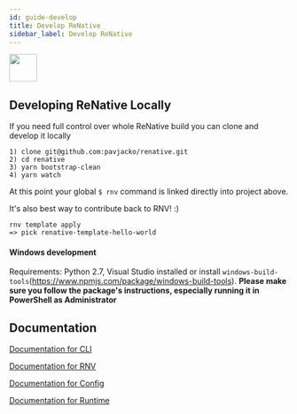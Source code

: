 ```yaml
---
id: guide-develop
title: Develop ReNative
sidebar_label: Develop ReNative
---
```


<img src="https://renative.org/img/ic_construction.png" width=50 height=50 />

## Developing ReNative Locally

If you need full control over whole ReNative build you can clone and develop it locally

```
1) clone git@github.com:pavjacko/renative.git
2) cd renative
3) yarn bootstrap-clean
4) yarn watch
```

At this point your global `$ rnv` command is linked directly into project above.

It's also best way to contribute back to RNV! :)

```
rnv template apply
=> pick renative-template-hello-world
```

#### Windows development

Requirements: Python 2.7, Visual Studio installed or install `windows-build-tools`(https://www.npmjs.com/package/windows-build-tools). **Please make sure you follow the package's instructions, especially running it in PowerShell as Administrator**

## Documentation

[Documentation for CLI](api-cli.md)

[Documentation for RNV](api-rnv.md)

[Documentation for Config](api-config.md)

[Documentation for Runtime](api-renative.md)

